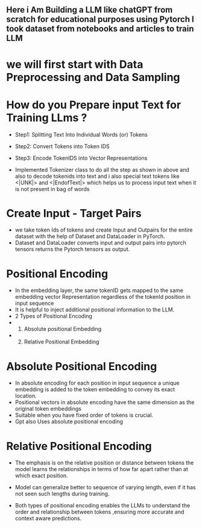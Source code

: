 ## Here i Am Building a LLM like chatGPT from scratch for educational purposes using Pytorch I took dataset from notebooks and articles to train LLM

# we will first start with Data Preprocessing and Data Sampling 
 
 # How do you Prepare input Text for Training LLms ?
 * Step1: Splitting Text Into Individual Words (or) Tokens
 * Step2: Convert Tokens into Token IDS
 * Step3: Encode TokenIDS into Vector Representations

 * Implemented Tokenizer class to do all the step as shown in above and also to decode tokenids into text and i also special text tokens like <|UNK|> and <|EndofText|> which helps us to process input text when it is not present in bag of words

 # Create Input - Target Pairs

 * we take token Ids of tokens and create Input and Outpairs for the entire dataset with the help of Dataset and DataLoader in PyTorch.
 * Dataset and DataLoader converts input and output pairs into pytorch tensors returns the Pytorch tensors as output. 

 # Positional Encoding

 * In the embedding layer, the same tokenID gets mapped to the same embedding vector Representation regardless of the tokenId position in input sequence
 * It is helpful to inject additional positional information to the LLM.
 * 2 Types of Positional Encoding
 * 1) Absolute positional Embedding
 * 2) Relative Positional Embedding

 # Absolute Positional Encoding

 * In absolute encoding for each position in input sequence a unique embedding is added to the token embedding to convey its exact location.
 * Positional vectors in absolute encoding have the same dimension as the original token embeddings
 * Suitable when you have fixed order of tokens is crucial.
 * Gpt also Uses absolute positional encoding 

# Relative Positional Encoding

* The emphasis is on the relative position or distance between tokens the model learns the relationships in terms of how far apart rather than at which exact position.
* Model can generalize better to sequence of varying length, even if it has not seen such lengths during training.

* Both types of positional encoding enables the LLMs to understand the order and relationship between tokens ,ensuring more accurate and context aware predictions. 
